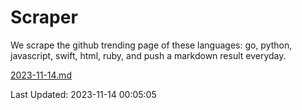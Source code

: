 # Scraper

We scrape the github trending page of these languages: go, python, javascript, swift, html, ruby, and push a markdown result everyday.

[2023-11-14.md](https://github.com/henson/Scraper/blob/master/2023-11-14.md)

Last Updated: 2023-11-14 00:05:05